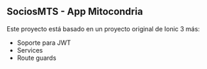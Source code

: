 ## SociosMTS - App Mitocondria

Este proyecto está basado en un proyecto original de Ionic 3 más:
* Soporte para JWT
* Services
* Route guards
